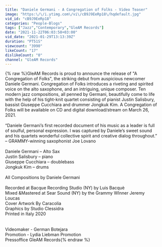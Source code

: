 ```yaml
---
title: "Daniele Germani - A Congregation of Folks - Video Teaser"
image: "https:\/\/i.ytimg.com\/vi\/cB9J9EeRp18\/hqdefault.jpg"
vid_id: "cB9J9EeRp18"
categories: "People-Blogs"
tags: ["Jazz","Contemporary","GleAM Records"]
date: "2021-11-22T06:03:58+03:00"
vid_date: "2021-01-29T13:13:39Z"
duration: "PT51S"
viewcount: "3990"
likeCount: "17"
dislikeCount: "0"
channel: "GleAM Records"
---
```

{% raw %}GleAM Records is proud to announce the release of &quot;A Congregation of Folks&quot;, the striking debut from auspicious newcomer Daniele Germani. Congregation of Folks introduces a riveting and spirited voice on the alto saxophone, and an intriguing, unique composer. Ten modern jazz compositions, all penned by Germani, beautifully come to life with the help of his tight-knit quartet consisting of pianist Justin Salisbury, bassist Giuseppe Cucchiara and drummer Jongkuk Kim. A Congregation of Folks will be available on CD and digital download/stream on March 26, 2021.<br /><br />“Daniele Germani’s first recorded document of his music as a leader is full of soulful, personal expression.  I was captured by Daniele’s sweet sound and his quartets wonderful collective spirit and creative dialog throughout.” – GRAMMY-winning saxophonist Joe Lovano<br /><br />Daniele Germani – Alto Sax<br />Justin Salisbury – piano<br />Giuseppe Cucchiara – doublebass<br />Jongkuk Kim – drums<br /><br />All Compositions by Daniele Germani<br /><br />Recorded at Bacque Recording Studio (NY) by Luis Bacquè<br />Mixed &amp;Mastered at Sear Sound (NY) by the Grammy WInner Jeremy Loucas<br />Cover Artwork By Caracolia<br />Graphics by Studio Clessidra<br />Printed in Italy 2020<br /><br /><br />Videomaker - German Botejara<br />Promotion - Lydia Liebman Promotion<br />Pressoffice GleAM Records{% endraw %}
